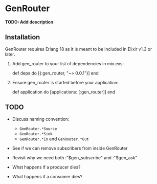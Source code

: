 # GenRouter

**TODO: Add description**

## Installation

GenRouter requires Erlang 18 as it is meant to be included in
Elixir v1.3 or later.

  1. Add gen_router to your list of dependencies in mix.exs:

        def deps do
          [{:gen_router, "~> 0.0.1"}]
        end

  2. Ensure gen_router is started before your application:

        def application do
          [applications: [:gen_router]]
        end

## TODO

  * Discuss naming convention:
    * `GenRouter.*Source`
    * `GenRouter.*Sink`
    * `GenRouter.*In` and `GenRouter.*Out`

  * See if we can remove subscribers from inside GenRouter

  * Revisit why we need both :"$gen_subscribe" and :"$gen_ask"

  * What happens if a producer dies?

  * What happens if a consumer dies?